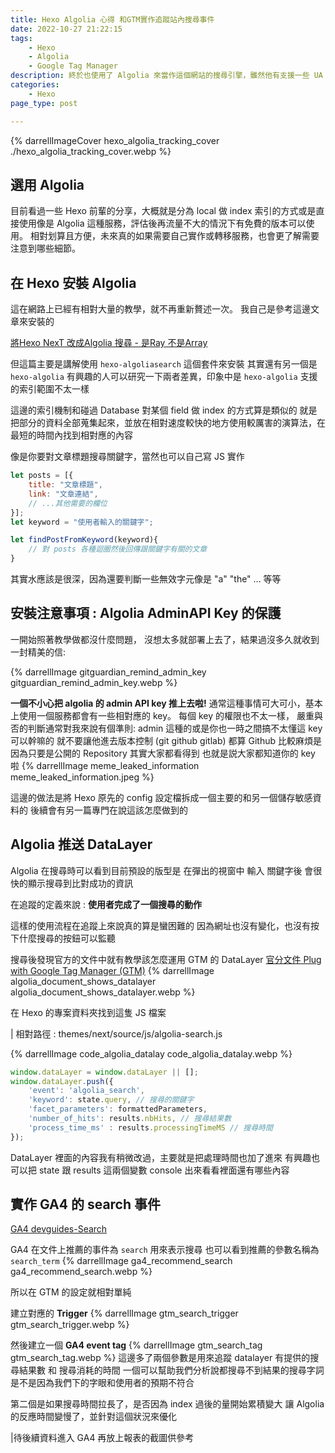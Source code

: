 ```yaml
---
title: Hexo Algolia 心得 和GTM實作追蹤站內搜尋事件
date: 2022-10-27 21:22:15
tags:
	- Hexo
    - Algolia
	- Google Tag Manager
description: 終於也使用了 Algolia 來當作這個網站的搜尋引擎，雖然他有支援一些 UA 的追蹤，還是想把他的 DataLayer 如何實作寫出來，讓需要的人可以客製自己的 search dataLayer 來使用
categories: 
	- Hexo
page_type: post

---
```

{% darrellImageCover hexo_algolia_tracking_cover ./hexo_algolia_tracking_cover.webp %}


## 選用 Algolia

目前看過一些 Hexo 前輩的分享，大概就是分為 local 做 index 索引的方式或是直接使用像是 Algolia 這種服務，評估後再流量不大的情況下有免費的版本可以使用。
相對划算且方便，未來真的如果需要自己實作或轉移服務，也會更了解需要注意到哪些細節。

## 在 Hexo 安裝 Algolia

這在網路上已經有相對大量的教學，就不再重新贅述一次。
我自己是參考這邊文章來安裝的

[將Hexo NexT 改成Algolia 搜尋 - 是Ray 不是Array](https://israynotarray.com/hexo/20191225/2266233686/)

但這篇主要是講解使用 `hexo-algoliasearch` 這個套件來安裝
其實還有另一個是 `hexo-algolia`
有興趣的人可以研究一下兩者差異，印象中是 `hexo-algolia` 支援的索引範圍不太一樣

這邊的索引機制和碰過 Database 對某個 field 做 index 的方式算是類似的
就是把部分的資料全部蒐集起來，並放在相對速度較快的地方使用較厲害的演算法，在最短的時間內找到相對應的內容

像是你要對文章標題搜尋關鍵字，當然也可以自己寫 JS 實作
```javascript
let posts = [{
    title: "文章標題",
    link: "文章連結",
    // ...其他需要的欄位
}];
let keyword = "使用者輸入的關鍵字";

let findPostFromKeyword(keyword){
    // 對 posts 各種迴圈然後回傳跟關鍵字有關的文章
}
```

其實水應該是很深，因為還要判斷一些無效字元像是 "a" "the" ... 等等

## 安裝注意事項 : Algolia AdminAPI Key 的保護

一開始照著教學做都沒什麼問題，
沒想太多就部署上去了，結果過沒多久就收到一封精美的信:

{% darrellImage gitguardian_remind_admin_key gitguardian_remind_admin_key.webp %}

**一個不小心把 algolia 的 admin API key 推上去啦!**
通常這種事情可大可小，基本上使用一個服務都會有一些相對應的 key。
每個 key 的權限也不太一樣，
嚴重與否的判斷通常對我來說有個準則:
admin 這種的或是你也一時之間搞不太懂這 key 可以幹嘛的
就不要讓他進去版本控制 (git github gitlab) 都算
Github 比較麻煩是因為只要是公開的 Repository 其實大家都看得到
也就是説大家都知道你的 key 啦
{% darrellImage meme_leaked_information meme_leaked_information.jpeg %}

這邊的做法是將 Hexo 原先的 config 設定檔拆成一個主要的和另一個儲存敏感資料的
後續會有另一篇專門在說這該怎麼做到的

## Algolia 推送 DataLayer

Algolia 在搜尋時可以看到目前預設的版型是
在彈出的視窗中 輸入 關鍵字後
會很快的顯示搜尋到比對成功的資訊

在追蹤的定義來說 : **使用者完成了一個搜尋的動作**

這樣的使用流程在追蹤上來說真的算是蠻困難的
因為網址也沒有變化，也沒有按下什麼搜尋的按鈕可以監聽

搜尋後發現官方的文件中就有教學該怎麼運用 GTM 的 DataLayer
[官分文件 Plug with Google Tag Manager (GTM)](https://www.algolia.com/doc/api-reference/widgets/analytics/js/#plug-with-google-tag-manager-gtm)
{% darrellImage algolia_document_shows_datalayer algolia_document_shows_datalayer.webp %}

在 Hexo 的專案資料夾找到這隻 JS 檔案

| 相對路徑 : themes/next/source/js/algolia-search.js

{% darrellImage code_algolia_datalay code_algolia_datalay.webp %}

```javascript
window.dataLayer = window.dataLayer || [];
window.dataLayer.push({
    'event': 'algolia_search',
    'keyword': state.query, // 搜尋的關鍵字
    'facet_parameters': formattedParameters,
    'number_of_hits': results.nbHits, // 搜尋結果數
    'process_time_ms' : results.processingTimeMS // 搜尋時間
});
```

DataLayer 裡面的內容我有稍微改過，主要就是把處理時間也加了進來
有興趣也可以把 state 跟 results 這兩個變數 console 出來看看裡面還有哪些內容

## 實作 GA4 的 search 事件

[GA4 devguides-Search](https://developers.google.com/analytics/devguides/collection/ga4/reference/events#search)

GA4 在文件上推薦的事件為 `search` 用來表示搜尋
也可以看到推薦的參數名稱為 `search_term`
{% darrellImage ga4_recommend_search ga4_recommend_search.webp %}

所以在 GTM 的設定就相對單純

建立對應的 **Trigger**
{% darrellImage gtm_search_trigger gtm_search_trigger.webp %}

然後建立一個 **GA4 event tag**
{% darrellImage gtm_search_tag gtm_search_tag.webp %}
這邊多了兩個參數是用來追蹤 datalayer 有提供的搜尋結果數 和 搜尋消耗的時間
一個可以幫助我們分析說都搜尋不到結果的搜尋字詞
是不是因為我們下的字眼和使用者的預期不符合

第二個是如果搜尋時間拉長了，是否因為 index 過後的量開始累積變大
讓 Algolia 的反應時間變慢了，並針對這個狀況來優化

|待後續資料進入 GA4 再放上報表的截圖供參考